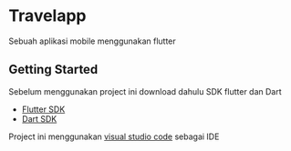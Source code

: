 # Travelapp

Sebuah aplikasi mobile menggunakan flutter

## Getting Started

Sebelum menggunakan project ini download dahulu SDK flutter dan Dart

- [Flutter SDK](https://flutter.dev/docs/get-started/install)
- [Dart SDK](https://dart.dev/get-dart)

Project ini menggunakan [visual studio code](https://code.visualstudio.com/) sebagai IDE